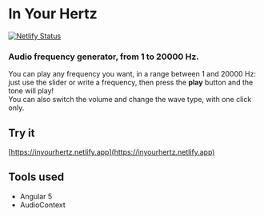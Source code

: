 # In Your Hertz
[![Netlify Status](https://api.netlify.com/api/v1/badges/1f756bf7-2604-4980-bd13-fa071cfaf0cd/deploy-status)](https://app.netlify.com/sites/inyourhertz/deploys)

### Audio frequency generator, from 1 to 20000 Hz.

You can play any frequency you want, in a range between 1 and 20000 Hz: just use the slider or write a frequency, then press the **play** button and the tone will play!  
You can also switch the volume and change the wave type, with one click only.

## Try it

[https://inyourhertz.netlify.app](https://inyourhertz.netlify.app)

## Tools used

- Angular 5
- AudioContext
